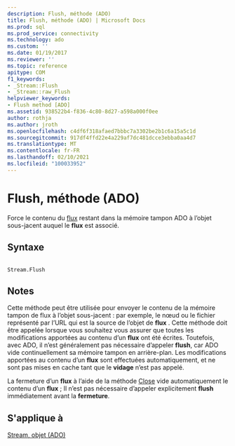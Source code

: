```yaml
---
description: Flush, méthode (ADO)
title: Flush, méthode (ADO) | Microsoft Docs
ms.prod: sql
ms.prod_service: connectivity
ms.technology: ado
ms.custom: ''
ms.date: 01/19/2017
ms.reviewer: ''
ms.topic: reference
apitype: COM
f1_keywords:
- _Stream::Flush
- _Stream::raw_Flush
helpviewer_keywords:
- Flush method [ADO]
ms.assetid: 938522b4-f836-4c80-8d27-a598a000f0ee
author: rothja
ms.author: jroth
ms.openlocfilehash: c4df6f318afaed7bbbc7a3302be2b1c6a15a5c1d
ms.sourcegitcommit: 917df4ffd22e4a229af7dc481dcce3ebba0aa4d7
ms.translationtype: MT
ms.contentlocale: fr-FR
ms.lasthandoff: 02/10/2021
ms.locfileid: "100033952"
---
```

# <a name="flush-method-ado"></a>Flush, méthode (ADO)
Force le contenu du [flux](./stream-object-ado.md) restant dans la mémoire tampon ADO à l’objet sous-jacent auquel le **flux** est associé.  
  
## <a name="syntax"></a>Syntaxe  
  
```  
  
Stream.Flush  
```  
  
## <a name="remarks"></a>Notes  
 Cette méthode peut être utilisée pour envoyer le contenu de la mémoire tampon de flux à l’objet sous-jacent : par exemple, le nœud ou le fichier représenté par l’URL qui est la source de l’objet de **flux** . Cette méthode doit être appelée lorsque vous souhaitez vous assurer que toutes les modifications apportées au contenu d’un **flux** ont été écrites. Toutefois, avec ADO, il n’est généralement pas nécessaire d’appeler **flush**, car ADO vide continuellement sa mémoire tampon en arrière-plan. Les modifications apportées au contenu d’un **flux** sont effectuées automatiquement, et ne sont pas mises en cache tant que le **vidage** n’est pas appelé.  
  
 La fermeture d’un **flux** à l’aide de la méthode [Close](./close-method-ado.md) vide automatiquement le contenu d’un **flux** ; Il n’est pas nécessaire d’appeler explicitement **flush** immédiatement avant la **fermeture**.  
  
## <a name="applies-to"></a>S'applique à  
 [Stream, objet (ADO)](./stream-object-ado.md)